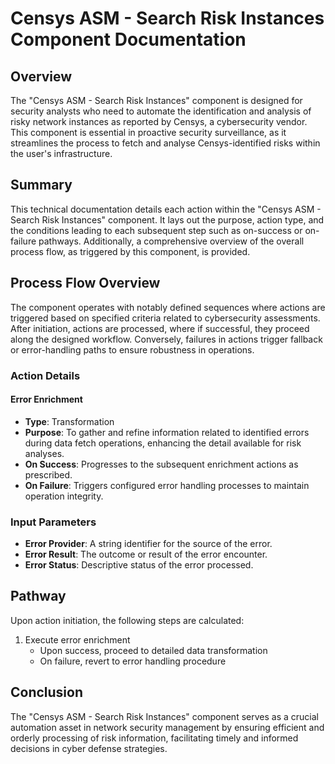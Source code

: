 # Censys ASM - Search Risk Instances Component Documentation

## Overview
The "Censys ASM - Search Risk Instances" component is designed for security analysts who need to automate the identification and analysis of risky network instances as reported by Censys, a cybersecurity vendor. This component is essential in proactive security surveillance, as it streamlines the process to fetch and analyse Censys-identified risks within the user's infrastructure.

## Summary
This technical documentation details each action within the "Censys ASM - Search Risk Instances" component. It lays out the purpose, action type, and the conditions leading to each subsequent step such as on-success or on-failure pathways. Additionally, a comprehensive overview of the overall process flow, as triggered by this component, is provided.

## Process Flow Overview
The component operates with notably defined sequences where actions are triggered based on specified criteria related to cybersecurity assessments. After initiation, actions are processed, where if successful, they proceed along the designed workflow. Conversely, failures in actions trigger fallback or error-handling paths to ensure robustness in operations.

### Action Details

#### Error Enrichment
- **Type**: Transformation
- **Purpose**: To gather and refine information related to identified errors during data fetch operations, enhancing the detail available for risk analyses.
- **On Success**: Progresses to the subsequent enrichment actions as prescribed.
- **On Failure**: Triggers configured error handling processes to maintain operation integrity.
  
### Input Parameters
- **Error Provider**: A string identifier for the source of the error.
- **Error Result**: The outcome or result of the error encounter.
- **Error Status**: Descriptive status of the error processed.

## Pathway
Upon action initiation, the following steps are calculated:
1. Execute error enrichment
    - Upon success, proceed to detailed data transformation
    - On failure, revert to error handling procedure

## Conclusion
The "Censys ASM - Search Risk Instances" component serves as a crucial automation asset in network security management by ensuring efficient and orderly processing of risk information, facilitating timely and informed decisions in cyber defense strategies.

